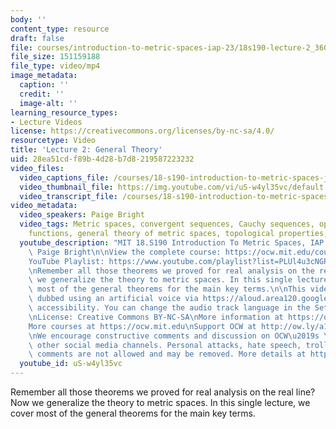 ```yaml
---
body: ''
content_type: resource
draft: false
file: courses/introduction-to-metric-spaces-iap-23/18s190-lecture-2_360p_16_9.mp4
file_size: 151159188
file_type: video/mp4
image_metadata:
  caption: ''
  credit: ''
  image-alt: ''
learning_resource_types:
- Lecture Videos
license: https://creativecommons.org/licenses/by-nc-sa/4.0/
resourcetype: Video
title: 'Lecture 2: General Theory'
uid: 28ea51cd-f89b-4d28-b7d8-219587223232
video_files:
  video_captions_file: /courses/18-s190-introduction-to-metric-spaces-january-iap-2023/1LSNMR_R8hNIrja0hmgoOOqLgELeW1GMI_transcript.webvtt
  video_thumbnail_file: https://img.youtube.com/vi/uS-w4yl35vc/default.jpg
  video_transcript_file: /courses/18-s190-introduction-to-metric-spaces-january-iap-2023/1LSNMR_R8hNIrja0hmgoOOqLgELeW1GMI_transcript.pdf
video_metadata:
  video_speakers: Paige Bright
  video_tags: Metric spaces, convergent sequences, Cauchy sequences, open sets, continuous
    functions, general theory of metric spaces, topological properties, DubbedWithAloud
  youtube_description: "MIT 18.S190 Introduction To Metric Spaces, IAP 2023\nInstructor:\
    \ Paige Bright\n\nView the complete course: https://ocw.mit.edu/courses/18-s190-introduction-to-metric-spaces-january-iap-2023/\n\
    YouTube Playlist: https://www.youtube.com/playlist?list=PLUl4u3cNGP613ULTyHAqz04niYf722x7S\n\
    \nRemember all those theorems we proved for real analysis on the real line? Now\
    \ we generalize the theory to metric spaces. In this single lecture, we cover\
    \ most of the general theorems for the main key terms.\n\nThis video has been\
    \ dubbed using an artificial voice via https://aloud.area120.google.com to increase\
    \ accessibility. You can change the audio track language in the Settings menu.\n\
    \nLicense: Creative Commons BY-NC-SA\nMore information at https://ocw.mit.edu/terms\n\
    More courses at https://ocw.mit.edu\nSupport OCW at http://ow.ly/a1If50zVRlQ\n\
    \nWe encourage constructive comments and discussion on OCW\u2019s YouTube and\
    \ other social media channels. Personal attacks, hate speech, trolling, and inappropriate\
    \ comments are not allowed and may be removed. More details at https://ocw.mit.edu/comments."
  youtube_id: uS-w4yl35vc
---
```

Remember all those theorems we proved for real analysis on the real line? Now we generalize the theory to metric spaces. In this single lecture, we cover most of the general theorems for the main key terms.